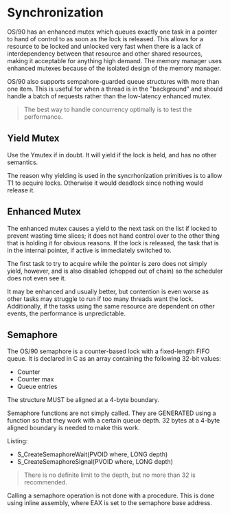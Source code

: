 # Synchronization

OS/90 has an enhanced mutex which queues exactly one task in a pointer to hand of control to as soon as the lock is released. This allows for a resource to be locked and unlocked very fast when there is a lack of interdependency between that resource and other shared resources, making it acceptable for anything high demand. The memory manager uses enhanced mutexes because of the isolated design of the memory manager.

OS/90 also supports sempahore-guarded queue structures with more than one item. This is useful for when a thread is in the "background" and should handle a batch of requests rather than the low-latency enhanced mutex.

> The best way to handle concurrency optimally is to test the performance.

## Yield Mutex

Use the Ymutex if in doubt. It will yield if the lock is held, and has no other semantics.

The reason why yielding is used in the syncrhonization primitives is to allow T1 to acquire locks. Otherwise it would deadlock since nothing would release it.

## Enhanced Mutex

The enhanced mutex causes a yield to the next task on the list if locked to prevent wasting time slices; it does not hand control over to the other thing that is holding it for obvious reasons. If the lock is released, the task that is in the internal pointer, if active is immediately switched to.

The first task to try to acquire while the pointer is zero does not simply yield, however, and is also disabled (chopped out of chain) so the scheduler does not even see it.

It may be enhanced and usually better, but contention is even worse as other tasks may struggle to run if too many threads want the lock. Additionally, if the tasks using the same resource are dependent on other events, the performance is unpredictable.

## Semaphore

The OS/90 semaphore is a counter-based lock with a fixed-length FIFO queue. It is declared in C as an array containing the following 32-bit values:

- Counter
- Counter max
- Queue entries

The structure MUST be aligned at a 4-byte boundary.

Semaphore functions are not simply called. They are GENERATED using a function so that they work with a certain queue depth. 32 bytes at a 4-byte aligned boundary is needed to make this work.

Listing:
- S_CreateSemaphoreWait(PVOID where, LONG depth)
- S_CreateSemaphoreSignal(PVOID where, LONG depth)

> There is no definite limit to the depth, but no more than 32 is recommended.

Calling a semaphore operation is not done with a procedure. This is done using inline assembly, where EAX is set to the semaphore base address.
